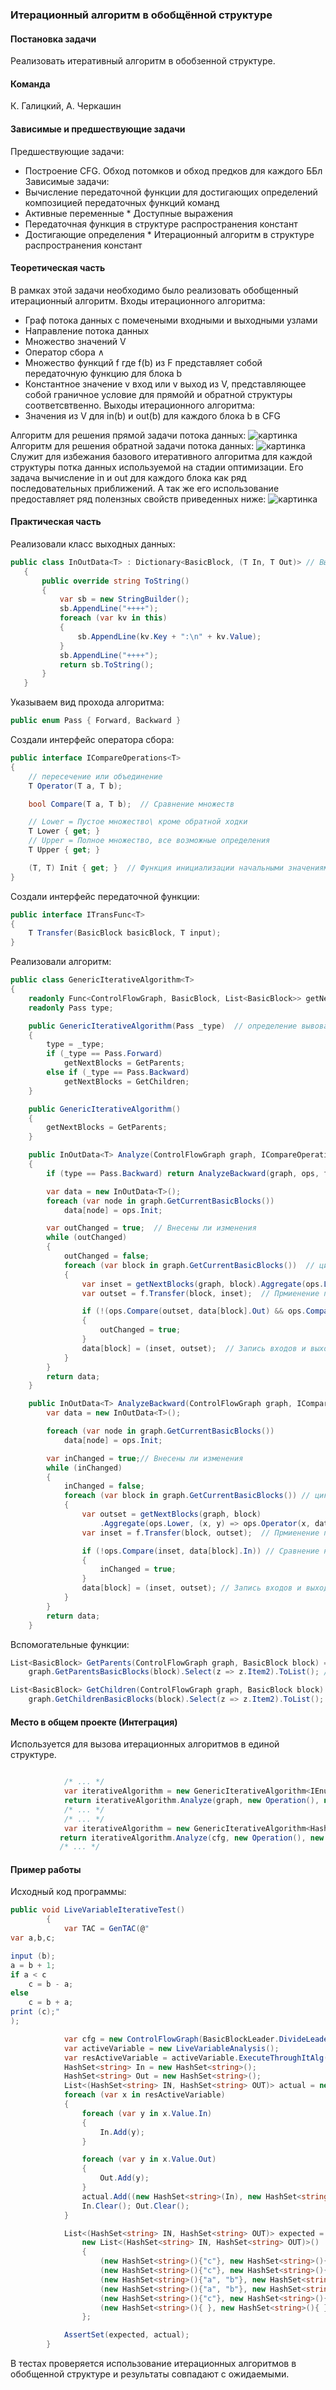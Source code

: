 ### Итерационный алгоритм в обобщённой структуре
#### Постановка задачи
Реализовать итеративный алгоритм в обобзенной структуре.
#### Команда
К. Галицкий, А. Черкашин
#### Зависимые и предшествующие задачи
Предшествующие задачи:
* Построение CFG. Обход потомков и обход предков для каждого ББл
Зависимые задачи:
* Вычисление передаточной функции для достигающих определений композицией передаточных функций команд
* Активные переменные
​* Доступные выражения
* Передаточная функция в структуре распространения констант
* Достигающие определения
​* Итерационный алгоритм в структуре распространения констант


#### Теоретическая часть
В рамках этой задачи необходимо было реализовать обобщенный итерационный алгоритм.
Входы итерационного алгоритма:
* Граф потока данных с помечеными входными и выходными узлами
* Направление потока данных
* Множество значений V
* Оператор сбора ∧
* Множество функций f где f(b) из F представляет собой передаточную функцию для блока b
* Константное значение v вход или v выход из V, представляющее собой граничное условие для прямойй и обратной структуры соответсвтвенно.
Выходы итерационного алгоритма:
* Значения из V для in(b) и out(b) для каждого блока b в CFG


Алгоритм для решения прямой задачи потока данных:
![картинка](3_GenericIterativeAlgorithm/pic2.JPG)
Алгоритм для решения обратной задачи потока данных:
![картинка](3_GenericIterativeAlgorithm/pic1.JPG)
Служит для избежания базового итеративного алгоритма для каждой структуры потка данных используемой на стадии оптимизации.
Его задача вычисление in и out для каждого блока как ряд последовательных приближений. А так же его использование предоставляет ряд полензных свойств приведенных ниже:
![картинка](3_GenericIterativeAlgorithm/pic3.JPG)

#### Практическая часть
Реализовали класс выходных данных:
```csharp
public class InOutData<T> : Dictionary<BasicBlock, (T In, T Out)> // Выходные данные вида (Базовый блок, (его входы, его выходы))
   {
       public override string ToString()
       {
           var sb = new StringBuilder();
           sb.AppendLine("++++");
           foreach (var kv in this)
           {
               sb.AppendLine(kv.Key + ":\n" + kv.Value);
           }
           sb.AppendLine("++++");
           return sb.ToString();
       }
   }
```

Указываем вид прохода алгоритма:
```csharp
public enum Pass { Forward, Backward }
```

Создали интерфейс оператора сбора:
```csharp
public interface ICompareOperations<T>
{
    // пересечение или объединение
    T Operator(T a, T b);

    bool Compare(T a, T b);  // Сравнение множеств

    // Lower = Пустое множество\ кроме обратной ходки
    T Lower { get; }
    // Upper = Полное множество, все возможные определения
    T Upper { get; }

    (T, T) Init { get; }  // Функция инициализации начальными значениями
}
```

Создали интерфейс передаточной функции:
```csharp
public interface ITransFunc<T>
{
    T Transfer(BasicBlock basicBlock, T input);
}
```

Реализовали алгоритм:
```csharp
public class GenericIterativeAlgorithm<T>
{
    readonly Func<ControlFlowGraph, BasicBlock, List<BasicBlock>> getNextBlocks;
    readonly Pass type;

    public GenericIterativeAlgorithm(Pass _type)  // определение вывова необходимой функции для каждого прохода
    {
        type = _type;
        if (_type == Pass.Forward)
            getNextBlocks = GetParents;
        else if (_type == Pass.Backward)
            getNextBlocks = GetChildren;
    }

    public GenericIterativeAlgorithm()
    {
        getNextBlocks = GetParents;
    }

    public InOutData<T> Analyze(ControlFlowGraph graph, ICompareOperations<T> ops, ITransFunc<T> f)
    {
        if (type == Pass.Backward) return AnalyzeBackward(graph, ops, f);

        var data = new InOutData<T>();
        foreach (var node in graph.GetCurrentBasicBlocks())
            data[node] = ops.Init;

        var outChanged = true;  // Внесены ли изменения
        while (outChanged)
        {
            outChanged = false;
            foreach (var block in graph.GetCurrentBasicBlocks())  // цикл по базовым блокам
            {
                var inset = getNextBlocks(graph, block).Aggregate(ops.Lower, (x, y) => ops.Operator(x, data[y].Out));  // Применение оператора сбора для всех блоков
                var outset = f.Transfer(block, inset);  // Прмиенение передаточной функции

                if (!(ops.Compare(outset, data[block].Out) && ops.Compare(data[block].Out, outset)))  // Сравнение на равенство множеств
                {
                    outChanged = true;
                }
                data[block] = (inset, outset);  // Запись входов и выходов дял определенного блока
            }
        }
        return data;
    }

    public InOutData<T> AnalyzeBackward(ControlFlowGraph graph, ICompareOperations<T> ops, ITransFunc<T> f){
        var data = new InOutData<T>();

        foreach (var node in graph.GetCurrentBasicBlocks())
            data[node] = ops.Init;

        var inChanged = true;// Внесены ли изменения
        while (inChanged)
        {
            inChanged = false;
            foreach (var block in graph.GetCurrentBasicBlocks()) // цикл по базовым блокам
            {
                var outset = getNextBlocks(graph, block)
                    .Aggregate(ops.Lower, (x, y) => ops.Operator(x, data[y].In)); // Применение оператора сбора для всех блоков
                var inset = f.Transfer(block, outset);  // Прмиенение передаточной функции

                if (!ops.Compare(inset, data[block].In)) // Сравнение на равенство множеств
                {
                    inChanged = true;
                }
                data[block] = (inset, outset); // Запись входов и выходов дял определенного блока
            }
        }
        return data;
    }
```

Вспомогательные функции:
```csharp
List<BasicBlock> GetParents(ControlFlowGraph graph, BasicBlock block) =>
    graph.GetParentsBasicBlocks(block).Select(z => z.Item2).ToList(); // Вернуть родитлей блока

List<BasicBlock> GetChildren(ControlFlowGraph graph, BasicBlock block) =>
    graph.GetChildrenBasicBlocks(block).Select(z => z.Item2).ToList(); // Вернуть детей блока
```

#### Место в общем проекте (Интеграция)
Используется для вызова итерационных алгоритмов в единой структуре.
```csharp

            /* ... */
            var iterativeAlgorithm = new GenericIterativeAlgorithm<IEnumerable<Instruction>>();
            return iterativeAlgorithm.Analyze(graph, new Operation(), new ReachingTransferFunc(graph));
            /* ... */
            /* ... */
            var iterativeAlgorithm = new GenericIterativeAlgorithm<HashSet<string>>(Pass.Backward);
           return iterativeAlgorithm.Analyze(cfg, new Operation(), new LiveVariableTransferFunc(cfg));
           /* ... */

```
#### Пример работы
Исходный код программы:
```csharp
public void LiveVariableIterativeTest()
        {
            var TAC = GenTAC(@"
var a,b,c;

input (b);
a = b + 1;
if a < c
	c = b - a;
else
	c = b + a;
print (c);"
);

            var cfg = new ControlFlowGraph(BasicBlockLeader.DivideLeaderToLeader(TAC));
            var activeVariable = new LiveVariableAnalysis();
            var resActiveVariable = activeVariable.ExecuteThroughItAlg(cfg);
            HashSet<string> In = new HashSet<string>();
            HashSet<string> Out = new HashSet<string>();
            List<(HashSet<string> IN, HashSet<string> OUT)> actual = new List<(HashSet<string> IN, HashSet<string> OUT)>();
            foreach (var x in resActiveVariable)
            {
                foreach (var y in x.Value.In)
                {
                    In.Add(y);
                }

                foreach (var y in x.Value.Out)
                {
                    Out.Add(y);
                }
                actual.Add((new HashSet<string>(In), new HashSet<string>(Out)));
                In.Clear(); Out.Clear();
            }

            List<(HashSet<string> IN, HashSet<string> OUT)> expected =
                new List<(HashSet<string> IN, HashSet<string> OUT)>()
                {
                    (new HashSet<string>(){"c"}, new HashSet<string>(){ "c" }),
                    (new HashSet<string>(){"c"}, new HashSet<string>(){"a", "b"}),
                    (new HashSet<string>(){"a", "b"}, new HashSet<string>(){ "c" }),
                    (new HashSet<string>(){"a", "b"}, new HashSet<string>(){"c"}),
                    (new HashSet<string>(){"c"}, new HashSet<string>(){ }),
                    (new HashSet<string>(){ }, new HashSet<string>(){ })
                };

            AssertSet(expected, actual);
        }
```
В тестах проверяется использование итерационных алгоритмов в обобщенной структуре и результаты совпадают с ожидаемыми.
